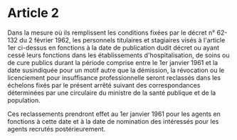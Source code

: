 # Article 2

Dans la mesure où ils remplissent les conditions fixées par le décret n° 62-132 du 2 février 1962, les personnels titulaires et stagiaires visés à l'article 1er ci-dessus en fonctions à la date de publication dudit décret ou ayant cessé leurs fonctions dans les établissements d'hospitalisation, de soins ou de cure publics durant la période comprise entre le 1er janvier 1961 et la date susindiquée pour un motif autre que la démission, la révocation ou le licenciement pour insuffisance professionnelle seront reclassés dans les échelons fixés par le présent arrêté suivant des correspondances déterminées par une circulaire du ministre de la santé publique et de la population.

Ces reclassements prendront effet au 1er janvier 1961 pour les agents en fonctions à cette date et à la date de nomination des intéressés pour les agents recrutés postérieurement.
